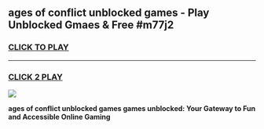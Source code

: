 
## ages of conflict unblocked games - Play Unblocked Gmaes & Free #m77j2
<h3>
<a href="https://premium.freeplayer.one?title=ages_of_conflict_unblocked_games&ref=03M">CLICK TO PLAY</a></h3>
<hr>

<h3>
<a href="https://premium.freeplayer.one?title=ages_of_conflict_unblocked_games&ref=03M">CLICK 2 PLAY</a>
  
</h3>

<a href="https://premium.freeplayer.one?title=ages_of_conflict_unblocked_games&ref=03M"><img src="https://clearcache.store/games.png"></a>


**ages of conflict unblocked games games unblocked: Your Gateway to Fun and Accessible Online Gaming**
